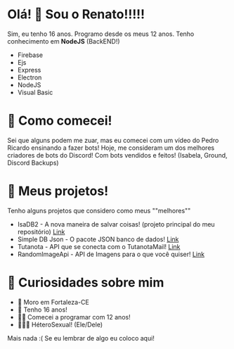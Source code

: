 # Olá! 👋 Sou o Renato!!!!!

Sim, eu tenho 16 anos. Programo desde os meus 12 anos. Tenho conhecimento em **NodeJS** (BackEND!)

* Firebase
* Ejs
* Express
* Electron
* NodeJS
* Visual Basic

# 🧨 Como comecei!
Sei que alguns podem me zuar, mas eu comecei com um vídeo do Pedro Ricardo ensinando a fazer bots! Hoje, me consideram um dos melhores criadores de bots do Discord! Com bots vendidos e feitos! (Isabela, Ground, Discord Backups)

# 💫 Meus projetos!
Tenho alguns projetos que considero como meus ""melhores""
* IsaDB2 - A nova maneira de salvar coisas! (projeto principal do meu repositório) [Link](https://github.com/renato425/isadb2)
* Simple DB Json - O pacote JSON banco de dados! [Link](https://github.com/renato425/simple-db-json)
* Tutanota - API que se conecta com o TutanotaMail! [Link](https://github.com/renato425/tutanota)
* RandomImageApi - API de Imagens para o que você quiser! [Link](https://github.com/renato425/random-images-api)

# 🤔 Curiosidades sobre mim
* 🏡 Moro em Fortaleza-CE
* 👦 Tenho 16 anos!
* 👨‍💻 Comecei a programar com 12 anos!
* 👨‍👩‍👦 HéteroSexual! (Ele/Dele)


Mais nada :( Se eu lembrar de algo eu coloco aqui!
